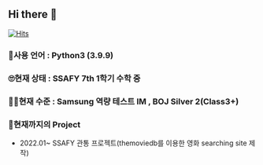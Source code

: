 ## Hi there 👋

<!--
**Jake-Lee-SK/Jake-Lee-SK** is a ✨ _special_ ✨ repository because its `README.md` (this file) appears on your GitHub profile.

Here are some ideas to get you started:

- 🔭 I’m currently working on ...
- 🌱 I’m currently learning ...
- 👯 I’m looking to collaborate on ...
- 🤔 I’m looking for help with ...
- 💬 Ask me about ...
- 📫 How to reach me: ...
- 😄 Pronouns: ...
- ⚡ Fun fact: ...
-->

[![Hits](https://hits.seeyoufarm.com/api/count/incr/badge.svg?url=https%3A%2F%2Fgithub.com%2FJake-Lee-SK%2FJake-Lee-SK&count_bg=%236959B7&title_bg=%23A10A0A&icon=python.svg&icon_color=%23FFFFFF&title=hits&edge_flat=false)](https://hits.seeyoufarm.com)

### 🌱사용 언어 : Python3 (3.9.9)

### 🙄현재 상태 : SSAFY 7th 1학기 수학 중

### 🙋‍♂️현재 수준 : Samsung 역량 테스트 IM , BOJ Silver 2(Class3+)

### 🏏현재까지의 Project

- 2022.01~ SSAFY 관통 프로젝트(themoviedb를 이용한 영화 searching site 제작)
